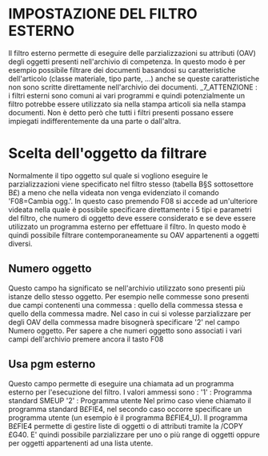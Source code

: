 # IMPOSTAZIONE DEL FILTRO ESTERNO
Il filtro esterno permette di eseguire delle parzializzazioni su attributi (OAV) degli oggetti presenti nell'archivio di competenza.
In questo modo è per esempio possibile filtrare dei documenti basandosi su caratteristiche dell'articolo (classe materiale, tipo parte, ...) anche se queste caratteristiche non sono scritte direttamente nell'archivio dei documenti.
_7_ATTENZIONE :  i filtri esterni sono comuni ai vari programmi e quindi potenzialmente un filtro potrebbe essere utilizzato sia nella stampa articoli sia nella stampa documenti. Non è detto però che tutti i filtri presenti possano essere impiegati indifferentemente da una parte o dall'altra.
# Scelta dell'oggetto da filtrare
Normalmente il tipo oggetto sul quale si vogliono eseguire le parzializzazioni viene specificato nel filtro stesso (tabella B§S sottosettore B£) a meno che nella videata non venga evidenziato il comando 'F08=Cambia ogg.'.
In questo caso premendo F08 si accede ad un'ulteriore videata nella quale è possibile specificare direttamente i 5 tipi e parametri del filtro, che numero di oggetto deve essere considerato e se deve essere utilizzato un programma esterno per effettuare il filtro.
In questo modo è quindi possibile filtrare contemporaneamente su OAV appartenenti a oggetti diversi.
## Numero oggetto
Questo campo ha significato se nell'archivio utilizzato sono presenti più istanze dello stesso oggetto.
Per esempio nelle commesse sono presenti due campi contenenti una commessa :  quello della commessa stessa e quello della commessa madre. Nel caso in cui si volesse parzializzare per degli OAV della commessa madre bisognerà specificare '2' nel campo Numero oggetto.
Per sapere a che numeri oggetto sono associati i vari campi dell'archivio premere ancora il tasto F08
## Usa pgm esterno
Questo campo permette di eseguire una chiamata ad un programma esterno per l'esecuzione del filtro.
I valori ammessi sono : 
'1' :  Programma standard SMEUP
'2' :  Programma utente
Nel primo caso viene chiamato il programma standard B£FIE4, nel secondo caso occorre specificare un
programma utente (un esempio è il programma B£FIE4_U).
Il programma B£FIE4 permette di gestire liste di oggetti o di attributi tramite la /COPY £G40.
E' quindi possibile parzializzare per uno o più range di oggetti oppure per oggetti appartenenti
ad una lista utente.
